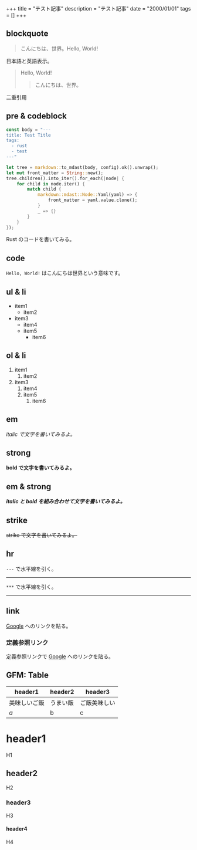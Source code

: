 +++
title = "テスト記事"
description = "テスト記事"
date = "2000/01/01"
tags = []
+++

## blockquote

> こんにちは、世界。Hello, World!

日本語と英語表示。

> Hello, World!
>> こんにちは、世界。

二重引用

## pre & codeblock

```rust
const body = "---
title: Test Title
tags:
  - rust
  - test
---"

let tree = markdown::to_mdast(body, config).ok().unwrap();
let mut front_matter = String::new();
tree.children().into_iter().for_each(|node| {
    for child in node.iter() {
        match child {
            markdown::mdast::Node::Yaml(yaml) => {
                front_matter = yaml.value.clone();
            }
            _ => {}
        }
    }
});
```

Rust のコードを書いてみる。

## code

`Hello, World!` はこんにちは世界という意味です。

## ul & li

- item1
    - item2
- item3
    - item4
    - item5
        - item6

## ol & li

1. item1
    1. item2
1. item3
    1. item4
    1. item5
        1. item6

## em

*italic で文字を書いてみるよ。*

## strong

**bold で文字を書いてみるよ。**

## em & strong

***italic と bold を組み合わせて文字を書いてみるよ。***

## strike

~~strike で文字を書いてみるよ。~~

## hr

`---` で水平線を引く。

---

`***` で水平線を引く。

***

## link

[Google](https://www.google.com) へのリンクを貼る。

### 定義参照リンク

定義参照リンクで [Google][1] へのリンクを貼る。

[1]: https://www.google.com

## GFM: Table

|header1|header2|header3|
|---|---|---|
|美味しいご飯|うまい飯|ご飯美味しい|
|*a*|b|c|

# header1
H1
## header2
H2
### header3
H3
#### header4
H4
